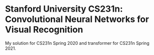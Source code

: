 # Stanford University CS231n: Convolutional Neural Networks for Visual Recognition

My solution for CS231n Spring 2020 and transformer for CS231n Spring 2021.